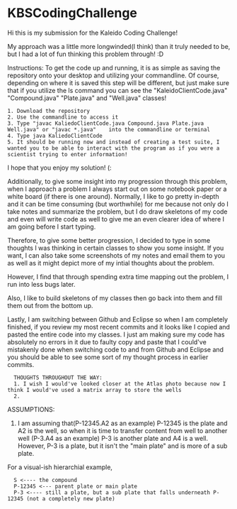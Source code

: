 # KBSCodingChallenge
Hi this is my submission for the Kaleido Coding Challenge! 

My approach was a little more longwinded(I think) than it truly needed to be, but I had a lot of fun thinking this problem through! :D

Instructions:
   To get the code up and running, it is as simple as saving the repository onto your desktop and utilizing your commandline. Of course, depending on where it is saved this step will be different, but just make sure that if you utilize the ls command you can see the "KaleidoClientCode.java" "Compound.java" "Plate.java" and "Well.java" classes! 
    
    1. Download the repository 
    2. Use the commandline to access it
    3. Type "javac KaliedoClientCode.java Compound.java Plate.java Well.java" or "javac *.java"    into the commandline or terminal 
    4. Type java KaliedoClientCode 
    5. It should be running now and instead of creating a test suite, I wanted you to be able to interact with the program as if you were a scientist trying to enter information!
    
 I hope that you enjoy my solution! (: 
 
 
  Additionally, to give some insight into my progression through this problem, when I approach a problem I always start out on some notebook paper or a white board (if there is one around). Normally, I like to go pretty in-depth and it can be time consuming (but worthwhile) for me because not only do I take notes and summarize the problem, but I do draw skeletons of my code and even will write code as well to give me an even clearer idea of where I am going before I start typing. 
  
 Therefore, to give some better progression, I decided to type in some thoughts I was thinking in certain classes to show you some insight. If you want, I can also take some screenshots of my notes and email them to you as well as it might depict more of my intial thoughts about the problem. 
  
  However, I find that through spending extra time mapping out the problem, I run into less bugs later. 
  
  Also, I like to build skeletons of my classes then go back into them and fill them out from the bottom up. 
  
  Lastly, I am switching between Github and Eclipse so when I am completely finished, if you review my most recent commits and it looks like I copied and pasted the entire code into my classes. I just am making sure my code has absolutely no errors in it due to faulty copy and paste that I could've mistakenly done when switching code to and from Github and Eclipse and you should be able to see some sort of my thought process in earlier commits.
  
      THOUGHTS THROUGHOUT THE WAY:
      1. I wish I would've looked closer at the Atlas photo because now I think I would've used a matrix array to store the wells 
      2. 
 
 ASSUMPTIONS:
 1. I am assuming that(P-12345.A2 as an example) P-12345 is the plate and A2 is the well, so when it is time to transfer content from well to another well (P-3.A4 as an example) P-3 is another plate and A4 is a well. However, P-3 is a plate, but it isn't the "main plate" and is more of a sub plate. 
 
   For a visual-ish hierarchial example, 
   
      S <---- the compound
      P-12345 <--- parent plate or main plate
      P-3 <---- still a plate, but a sub plate that falls underneath P-12345 (not a completely new plate)
